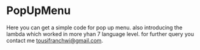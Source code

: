 # PopUpMenu
Here you can get a simple code for pop up menu. also introducing the lambda which worked in more yhan 7 language level.
for further query you contact me tousifranchwi@gmail.com.
